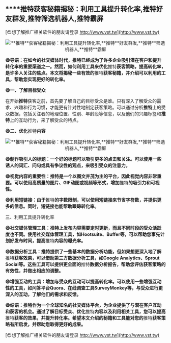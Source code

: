 ## ****推特**获客秘籍揭秘：利用工具提升转化率,**推特**好友群发,**推特**筛选机器人,**推特**霸屏**

[😍想了解推广相关软件的朋友请登录 http://www.vst.tw](http://www.vst.tw)

 <center><img src="https://vst.tw/MP4/tuiguang/png/3.png" alt="**推特**获客秘籍揭秘：利用工具提升转化率,**推特**好友群发,**推特**筛选机器人,**推特**霸屏"></center>

**😄导语：在如今的社交媒体时代，**推特**已经成为了许多企业吸引潜在客户和提升转化率的重要渠道之一。然而，如何利用工具来优化**推特**获客策略，提高转化率，是许多人关注的焦点。本文将揭秘一些有效的**推特**获客秘籍，并介绍可以利用的工具，帮助您实现更好的转化率。**

**😄一、了解目标受众**

在开始**推特**获客之前，首先要了解自己的目标受众是谁。只有深入了解受众的需求、兴趣和行为习惯，才能更有针对性地制定获客策略。可以通过分析**推特**上的受众数据，包括关注者的地理位置、性别、年龄段等信息，以及他们的兴趣标签和**推特**上的互动行为，来了解受众的特点。

**😄二、优化**推特**内容**

 <center><img src="https://vst.tw/MP4/tuiguang/png/8.png" alt="**推特**获客秘籍揭秘：利用工具提升转化率,**推特**好友群发,**推特**筛选机器人,**推特**霸屏"></center>

**😄制作吸引人的标题：一个好的标题可以吸引更多的点击和关注。可以使用一些诱人的词汇、问句或具有争议性的观点，来吸引受众的注意力。**

**😄视觉内容的重要性：**推特**是一个以图文并茂为主的平台，因此视觉内容非常重要。可以使用高质量的图片、GIF动图或视频等形式，增加**推特**的吸引力和可视性。**

**😄利用短链接：由于**推特**的字数限制，可以使用短链接来节省字符数，并提供更多的信息。同时，短链接也能帮助跟踪转化率。**

三、利用工具提升转化率

**😄社交媒体管理工具：**推特**上发布内容需要定时更新，而且不同时段的受众活跃度也不同。使用社交媒体管理工具，如Hootsuite、Buffer等，可以帮助您事先计划好发布时间，提高**推特**内容的曝光率。**

**😄数据分析工具：**推特**提供了一些基本的数据分析功能，但如果想更深入地了解**推特**获客效果，可以借助第三方数据分析工具，如Google Analytics、Sprout Social等。这些工具可以提供更全面的**推特**数据分析报告，帮助您评估获客策略的有效性，并做出相应的调整。**

**😄增强互动的工具：增加与受众的互动可以提高转化率。可以使用一些增强互动性的工具，如问答平台Quora、在线调查工具SurveyMonkey等，与受众进行更深入的互动，了解他们的需求和反馈。**

**😄结语：**推特**作为一个全球知名的社交媒体平台，为企业提供了与潜在客户互动和获客的机会。通过了解目标受众、优化**推特**内容以及利用相关工具，您可以提高**推特**获客的效果，并提升转化率。希望本文介绍的秘籍和工具能对您的**推特**获客策略有所启发，并帮助您取得更好的成果。**

[😍想了解推广相关软件的朋友请登录 http://www.vst.tw](http://www.vst.tw)



